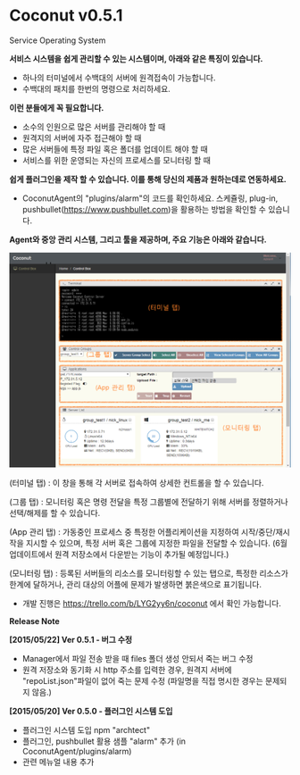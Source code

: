 # Coconut v0.5.1

Service Operating System

**서비스 시스템을 쉽게 관리할 수 있는 시스템이며, 아래와 같은 특징이 있습니다.**
 - 하나의 터미널에서 수백대의 서버에 원격접속이 가능합니다.
 - 수백대의 패치를 한번의 명령으로 처리하세요.

**이런 분들에게 꼭 필요합니다.**
 - 소수의 인원으로 많은 서버를 관리해야 할 때
 - 원격지의 서버에 자주 접근해야 할 때
 - 많은 서버들에 특정 파일 혹은 폴더를 업데이트 해야 할 때
 - 서비스를 위한 운영되는 자신의 프로세스를 모니터링 할 때

**쉽게 플러그인을 제작 할 수 있습니다. 이를 통해 당신의 제품과 원하는데로 연동하세요.**
 - CoconutAgent의 "plugins/alarm"의 코드를 확인하세요. 스케쥴링, plug-in, pushbullet(https://www.pushbullet.com)을 활용하는 방법을 확인할 수 있습니다.
 
**Agent와 중앙 관리 시스템, 그리고 툴을 제공하며, 주요 기능은 아래와 같습니다.**

![툴 화면 구성](Document/Manual/resource/coconut.png)

(터미널 탭) : 이 창을 통해 각 서버로 접속하여 상세한 컨트롤을 할 수 있습니다.

(그룹 탭) : 모니터링 혹은 명령 전달을 특정 그룹별에 전달하기 위해 서버를 정렬하거나 선택/해제를 할 수 있습니다.

(App 관리 탭) : 가동중인 프로세스 중 특정한 어플리케이션을 지정하여 시작/중단/재시작을 지시할 수 있으며, 
특정 서버 혹은 그룹에 지정한 파일을 전달할 수 있습니다. (6월 업데이트에서 원격 저장소에서 다운받는 기능이 추가될 예정입니다.)

(모니터링 탭) : 등록된 서버들의 리소스를 모니터링할 수 있는 탭으로, 특정한 리소스가 한계에 달하거나, 관리 대상의 어플에 문제가 발생하면 붉은색으로 표기됩니다.


* 개발 진행은 https://trello.com/b/LYG2yy6n/coconut 에서 확인 가능합니다.

**Release Note**

**[2015/05/22] Ver 0.5.1 - 버그 수정**
- Manager에서 파일 전송 받을 때 files 폴더 생성 안되서 죽는 버그 수정
- 원격 저장소와 동기화 시 http 주소를 입력한 경우, 원격지 서버에 "repoList.json"파일이 없어 죽는 문제 수정 (파일명을 직접 명시한 경우는 문제되지 않음.)

**[2015/05/20] Ver 0.5.0 - 플러그인 시스템 도입**
- 플러그인 시스템 도입 npm "archtect" 
- 플러그인, pushbullet 활용 샘플 "alarm" 추가 (in CoconutAgent/plugins/alarm)
- 관련 메뉴얼 내용 추가


